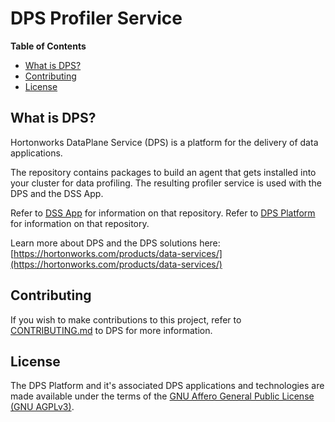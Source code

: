 # DPS Profiler Service

**Table of Contents**

- [What is DPS?](#what-is-dps)
- [Contributing](#contributing)
- [License](#license)
 
## What is DPS?

Hortonworks DataPlane Service (DPS) is a platform for the delivery of data applications.

The repository contains packages to build an agent that gets installed into your cluster for data profiling.
The resulting profiler service is used with the DPS and the DSS App.

Refer to [DSS App](https://github.com/hortonworks/dss_app) for information on that repository.
Refer to [DPS Platform](https://github.com/hortonworks/dps_platform) for information on that repository.

Learn more about DPS and the DPS solutions here: [https://hortonworks.com/products/data-services/](https://hortonworks.com/products/data-services/)

## Contributing

If you wish to make contributions to this project, refer to [CONTRIBUTING.md](https://github.com/hortonworks/dps_platform/blob/master/CONTRIBUTING.md) to DPS for more information.

## License

The DPS Platform and it's associated DPS applications and technologies are made available under the terms
of the [GNU Affero General Public License (GNU AGPLv3)](COPYING).
